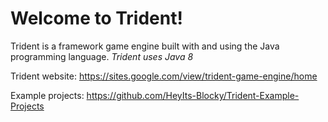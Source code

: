 # Welcome to Trident!

Trident is a framework game engine built with and using the Java programming language.
*Trident uses Java 8*

Trident website: https://sites.google.com/view/trident-game-engine/home

Example projects: https://github.com/HeyIts-Blocky/Trident-Example-Projects
